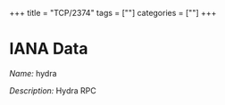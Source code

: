 +++
title = "TCP/2374"
tags = [""]
categories = [""]
+++

# IANA Data

_Name:_ hydra

_Description:_ Hydra RPC


